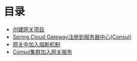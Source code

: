 # 目录

* [创建网关项目](CreateProject.md)
* [Spring Cloud Gateway注册到服务器中心(Consul)](RegisteredConsul.md)
* [网关中加入熔断机制](Fuse.md)
* [Consul集群加入网关服务](ConsulClusterServerClientGatewayMode.md)  
